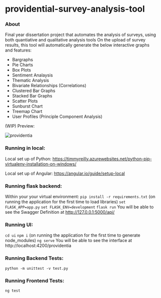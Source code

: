 # providential-survey-analysis-tool

### About

Final year dissertation project that automates the analysis of surveys, using both quantiative and qualitative analysis tools
On the upload of survey results, this tool will automatically generate the below interactive graphs and features:

  - Bargraphs	
  - Pie Charts
  - Box Plots
  - Sentiment Analaysis
  - Thematic Analysis
  - Bivariate Relationships (Correlations)
  - Clustered Bar Graphs
  - Stacked Bar Graphs
  - Scatter Plots
  - Sunburst Chart
  - Treemap Chart
  - User Profiles (Principle Component Analysis)

(WIP) Preview: 

![providentia](https://user-images.githubusercontent.com/39187328/149662007-01ee0308-c315-4d53-96eb-83a5f896c737.gif)


### Running in local:
Local set up of Python: https://timmyreilly.azurewebsites.net/python-pip-virtualenv-installation-on-windows/

Local set up of Angular: https://angular.io/guide/setup-local

### Running flask backend:
Within your your virtual environment:
`pip install -r requirements.txt` (on running the application for the first time to load libraries)
`set FLASK_APP=app.py`
`set FLASK_ENV=development`
`flask run`
You will be able to see the Swagger Definition at http://127.0.0.1:5000/api/

### Running UI:
`cd ui`
`npm i` (on running the application for the first time to generate node_modules)
`ng serve`
You will be able to see the interface at http://localhost:4200/providentia

### Running Backend Tests:
`python -m unittest -v test.py`

### Running Frontend Tests:
`ng test`

